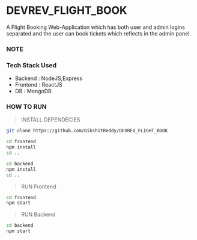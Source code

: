 # DEVREV_FLIGHT_BOOK
A Flight Booking Web-Application which has both user and admin logins separated and the user can book tickets which reflects in the admin panel.
### NOTE

### Tech Stack Used

-   Backend : NodeJS,Express
-   Frontend : ReactJS
-   DB : MongoDB

### HOW TO RUN

> INSTALL DEPENDECIES

```sh
git clone https://github.com/DikshitReddy/DEVREV_FLIGHT_BOOK

cd frontend
npm install
cd ..

cd backend
npm install
cd ..
```

> RUN Frontend

```sh
cd frontend
npm start
```

> RUN Backend

```sh
cd backend
npm start
```
